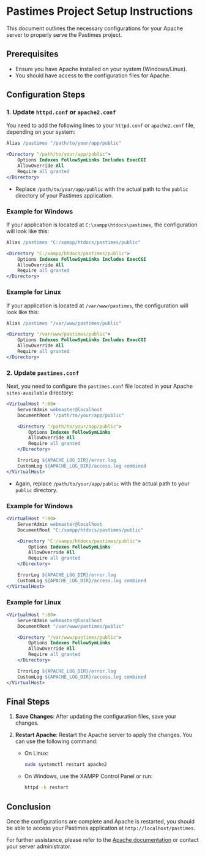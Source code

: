 # Pastimes Project Setup Instructions

This document outlines the necessary configurations for your Apache server to properly serve the Pastimes project.

## Prerequisites
- Ensure you have Apache installed on your system (Windows/Linux).
- You should have access to the configuration files for Apache.

## Configuration Steps

### 1. Update `httpd.conf` or `apache2.conf`
You need to add the following lines to your `httpd.conf` or `apache2.conf` file, depending on your system:

```apache
Alias /pastimes "/path/to/your/app/public"

<Directory "/path/to/your/app/public">
    Options Indexes FollowSymLinks Includes ExecCGI
    AllowOverride All
    Require all granted
</Directory>
```

- Replace `/path/to/your/app/public` with the actual path to the `public` directory of your Pastimes application.

### Example for Windows
If your application is located at `C:\xampp\htdocs\pastimes`, the configuration will look like this:

```apache
Alias /pastimes "C:/xampp/htdocs/pastimes/public"

<Directory "C:/xampp/htdocs/pastimes/public">
    Options Indexes FollowSymLinks Includes ExecCGI
    AllowOverride All
    Require all granted
</Directory>
```

### Example for Linux
If your application is located at `/var/www/pastimes`, the configuration will look like this:

```apache
Alias /pastimes "/var/www/pastimes/public"

<Directory "/var/www/pastimes/public">
    Options Indexes FollowSymLinks Includes ExecCGI
    AllowOverride All
    Require all granted
</Directory>
```

### 2. Update `pastimes.conf`
Next, you need to configure the `pastimes.conf` file located in your Apache `sites-available` directory:

```apache
<VirtualHost *:80>
    ServerAdmin webmaster@localhost
    DocumentRoot "/path/to/your/app/public"

    <Directory "/path/to/your/app/public">
        Options Indexes FollowSymLinks
        AllowOverride All
        Require all granted
    </Directory>

    ErrorLog ${APACHE_LOG_DIR}/error.log
    CustomLog ${APACHE_LOG_DIR}/access.log combined
</VirtualHost>
```

- Again, replace `/path/to/your/app/public` with the actual path to your `public` directory.

### Example for Windows
```apache
<VirtualHost *:80>
    ServerAdmin webmaster@localhost
    DocumentRoot "C:/xampp/htdocs/pastimes/public"

    <Directory "C:/xampp/htdocs/pastimes/public">
        Options Indexes FollowSymLinks
        AllowOverride All
        Require all granted
    </Directory>

    ErrorLog ${APACHE_LOG_DIR}/error.log
    CustomLog ${APACHE_LOG_DIR}/access.log combined
</VirtualHost>
```

### Example for Linux
```apache
<VirtualHost *:80>
    ServerAdmin webmaster@localhost
    DocumentRoot "/var/www/pastimes/public"

    <Directory "/var/www/pastimes/public">
        Options Indexes FollowSymLinks
        AllowOverride All
        Require all granted
    </Directory>

    ErrorLog ${APACHE_LOG_DIR}/error.log
    CustomLog ${APACHE_LOG_DIR}/access.log combined
</VirtualHost>
```

## Final Steps
1. **Save Changes**: After updating the configuration files, save your changes.
2. **Restart Apache**: Restart the Apache server to apply the changes. You can use the following command:

   - On Linux:
     ```bash
     sudo systemctl restart apache2
     ```

   - On Windows, use the XAMPP Control Panel or run:
     ```bash
     httpd -k restart
     ```

## Conclusion
Once the configurations are complete and Apache is restarted, you should be able to access your Pastimes application at `http://localhost/pastimes`.

For further assistance, please refer to the [Apache documentation](https://httpd.apache.org/docs/) or contact your server administrator.

